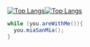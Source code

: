 [![Top Langs](https://github-readme-stats.vercel.app/api?username=Amirrezat1379&show_icons=true&theme=radical)](https://github.com/anuraghazra/github-readme-stats)[![Top Langs](https://github-readme-stats.vercel.app/api/top-langs/?username=Amirrezat1379&layout=compact)](https://github.com/anuraghazra/github-readme-stats)

```Java
while (you.areWithMe()){
  you.miaSanMia();
}
```
